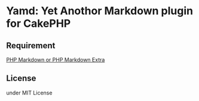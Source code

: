 # Yamd: Yet Anothor Markdown plugin for CakePHP

## Requirement

[PHP Markdown or PHP Markdown Extra](http://michelf.ca/projects/php-markdown/)

## License

under MIT License
